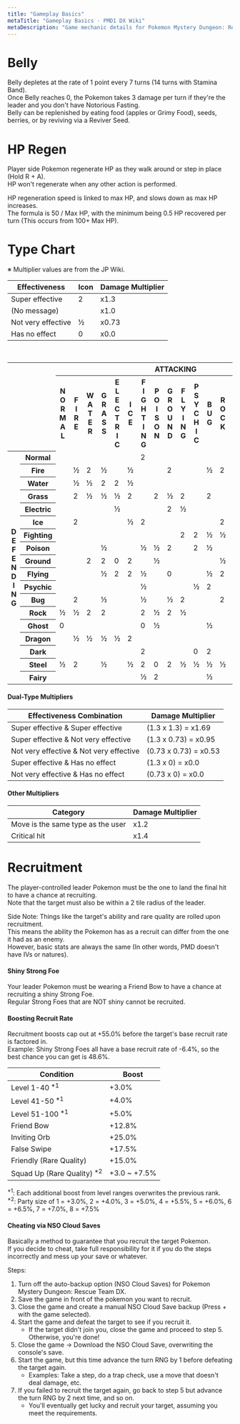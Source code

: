 ```yaml
---
title: "Gameplay Basics"
metaTitle: "Gameplay Basics - PMD1 DX Wiki"
metaDescription: "Game mechanic details for Pokemon Mystery Dungeon: Rescue Team DX."
---
```


# Belly

Belly depletes at the rate of 1 point every 7 turns (14 turns with Stamina Band).<br/>Once Belly reaches 0, the Pokemon takes 3 damage per turn if they're the leader and you don't have Notorious Fasting.<br/>Belly can be replenished by eating food (apples or Grimy Food), seeds, berries, or by reviving via a Reviver Seed.

# HP Regen

Player side Pokemon regenerate HP as they walk around or step in place (Hold R + A).<br/>HP won't regenerate when any other action is performed.

HP regeneration speed is linked to max HP, and slows down as max HP increases.<br/>
The formula is 50 / Max HP, with the minimum being 0.5 HP recovered per turn (This occurs from 100+ Max HP).

# Type Chart

※ Multiplier values are from the JP Wiki.

|Effectiveness|Icon|Damage Multiplier|
|-|-|-|
|Super effective|2|x1.3|
|(No message)||x1.0|
|Not very effective|½|x0.73|
|Has no effect|0|x0.0|

<br/>

<table class="typeTable">
  <tr>
    <th rowspan="2" colspan="2"></th>
    <th colspan="18">ATTACKING</th>
  </tr>
  <tr>
    <th class="normal">N<br/>O<br/>R<br/>M<br/>A<br/>L</th>
    <th class="fire">F<br/>I<br/>R<br/>E</th>
    <th class="water">W<br/>A<br/>T<br/>E<br/>R</th>
    <th class="grass">G<br/>R<br/>A<br/>S<br/>S</th>
    <th class="electric">E<br/>L<br/>E<br/>C<br/>T<br/>R<br/>I<br/>C</th>
    <th class="ice">I<br/>C<br/>E</th>
    <th class="fighting">F<br/>I<br/>G<br/>H<br/>T<br/>I<br/>N<br/>G</th>
    <th class="poison">P<br/>O<br/>I<br/>S<br/>O<br/>N</th>
    <th class="ground">G<br/>R<br/>O<br/>U<br/>N<br/>D</th>
    <th class="flying">F<br/>L<br/>Y<br/>I<br/>N<br/>G</th>
    <th class="psychic">P<br/>S<br/>Y<br/>C<br/>H<br/>I<br/>C</th>
    <th class="bug">B<br/>U<br/>G</th>
    <th class="rock">R<br/>O<br/>C<br/>K</th>
    <th class="ghost">G<br/>H<br/>O<br/>S<br/>T</th>
    <th class="dragon">D<br/>R<br/>A<br/>G<br/>O<br/>N</th>
    <th class="dark">D<br/>A<br/>R<br/>K</th>
    <th class="steel">S<br/>T<br/>E<br/>E<br/>L</th>
    <th class="fairy">F<br/>A<br/>I<br/>R<br/>Y</th>
  </tr>
  <tr>
    <th rowspan="18">D<br/>E<br/>F<br/>E<br/>N<br/>D<br/>I<br/>N<br/>G</th>
    <th class="normal">Normal</th>
    <td></td>
    <td></td>
    <td></td>
    <td></td>
    <td></td>
    <td></td>
    <td>2</td>
    <td></td>
    <td></td>
    <td></td>
    <td></td>
    <td></td>
    <td></td>
    <td>0</td>
    <td></td>
    <td></td>
    <td></td>
    <td></td>
  </tr>
  <tr>
    <th class="fire">Fire</th>
    <td></td>
    <td>½</td>
    <td>2</td>
    <td>½</td>
    <td></td>
    <td>½</td>
    <td></td>
    <td></td>
    <td>2</td>
    <td></td>
    <td></td>
    <td>½</td>
    <td>2</td>
    <td></td>
    <td></td>
    <td></td>
    <td>½</td>
    <td>½</td>
  </tr>
  <tr>
    <th class="water">Water</th>
    <td></td>
    <td>½</td>
    <td>½</td>
    <td>2</td>
    <td>2</td>
    <td>½</td>
    <td></td>
    <td></td>
    <td></td>
    <td></td>
    <td></td>
    <td></td>
    <td></td>
    <td></td>
    <td></td>
    <td></td>
    <td>½</td>
    <td></td>
  </tr>
  <tr>
    <th class="grass">Grass</th>
    <td></td>
    <td>2</td>
    <td>½</td>
    <td>½</td>
    <td>½</td>
    <td>2</td>
    <td></td>
    <td>2</td>
    <td>½</td>
    <td>2</td>
    <td></td>
    <td>2</td>
    <td></td>
    <td></td>
    <td></td>
    <td></td>
    <td></td>
    <td></td>
  </tr>
  <tr>
    <th class="electric">Electric</th>
    <td></td>
    <td></td>
    <td></td>
    <td></td>
    <td>½</td>
    <td></td>
    <td></td>
    <td></td>
    <td>2</td>
    <td>½</td>
    <td></td>
    <td></td>
    <td></td>
    <td></td>
    <td></td>
    <td></td>
    <td>½</td>
    <td></td>
  </tr>
  <tr>
    <th class="ice">Ice</th>
    <td></td>
    <td>2</td>
    <td></td>
    <td></td>
    <td></td>
    <td>½</td>
    <td>2</td>
    <td></td>
    <td></td>
    <td></td>
    <td></td>
    <td></td>
    <td>2</td>
    <td></td>
    <td></td>
    <td></td>
    <td>2</td>
    <td></td>
  </tr>
  <tr>
    <th class="fighting">Fighting</th>
    <td></td>
    <td></td>
    <td></td>
    <td></td>
    <td></td>
    <td></td>
    <td></td>
    <td></td>
    <td></td>
    <td>2</td>
    <td>2</td>
    <td>½</td>
    <td>½</td>
    <td></td>
    <td></td>
    <td>½</td>
    <td></td>
    <td>2</td>
  </tr>
  <tr>
    <th class="poison">Poison</th>
    <td></td>
    <td></td>
    <td></td>
    <td>½</td>
    <td></td>
    <td></td>
    <td>½</td>
    <td>½</td>
    <td>2</td>
    <td></td>
    <td>2</td>
    <td>½</td>
    <td></td>
    <td></td>
    <td></td>
    <td></td>
    <td></td>
    <td>½</td>
  </tr>
  <tr>
    <th class="ground">Ground</th>
    <td></td>
    <td></td>
    <td>2</td>
    <td>2</td>
    <td>0</td>
    <td>2</td>
    <td></td>
    <td>½</td>
    <td></td>
    <td></td>
    <td></td>
    <td></td>
    <td>½</td>
    <td></td>
    <td></td>
    <td></td>
    <td></td>
    <td></td>
  </tr>
  <tr>
    <th class="flying">Flying</th>
    <td></td>
    <td></td>
    <td></td>
    <td>½</td>
    <td>2</td>
    <td>2</td>
    <td>½</td>
    <td></td>
    <td>0</td>
    <td></td>
    <td></td>
    <td>½</td>
    <td>2</td>
    <td></td>
    <td></td>
    <td></td>
    <td></td>
    <td></td>
  </tr>
  <tr>
    <th class="psychic">Psychic</th>
    <td></td>
    <td></td>
    <td></td>
    <td></td>
    <td></td>
    <td></td>
    <td>½</td>
    <td></td>
    <td></td>
    <td></td>
    <td>½</td>
    <td>2</td>
    <td></td>
    <td>2</td>
    <td></td>
    <td>2</td>
    <td></td>
    <td></td>
  </tr>
  <tr>
    <th class="bug">Bug</th>
    <td></td>
    <td>2</td>
    <td></td>
    <td>½</td>
    <td></td>
    <td></td>
    <td>½</td>
    <td></td>
    <td>½</td>
    <td>2</td>
    <td></td>
    <td></td>
    <td>2</td>
    <td></td>
    <td></td>
    <td></td>
    <td></td>
    <td></td>
  </tr>
  <tr>
    <th class="rock">Rock</th>
    <td>½</td>
    <td>½</td>
    <td>2</td>
    <td>2</td>
    <td></td>
    <td></td>
    <td>2</td>
    <td>½</td>
    <td>2</td>
    <td>½</td>
    <td></td>
    <td></td>
    <td></td>
    <td></td>
    <td></td>
    <td></td>
    <td>2</td>
    <td></td>
  </tr>
  <tr>
    <th class="ghost">Ghost</th>
    <td>0</td>
    <td></td>
    <td></td>
    <td></td>
    <td></td>
    <td></td>
    <td>0</td>
    <td>½</td>
    <td></td>
    <td></td>
    <td></td>
    <td>½</td>
    <td></td>
    <td>2</td>
    <td></td>
    <td>2</td>
    <td></td>
    <td></td>
  </tr>
  <tr>
    <th class="dragon">Dragon</th>
    <td></td>
    <td>½</td>
    <td>½</td>
    <td>½</td>
    <td>½</td>
    <td>2</td>
    <td></td>
    <td></td>
    <td></td>
    <td></td>
    <td></td>
    <td></td>
    <td></td>
    <td></td>
    <td>2</td>
    <td></td>
    <td></td>
    <td>2</td>
  </tr>
  <tr>
    <th class="dark">Dark</th>
    <td></td>
    <td></td>
    <td></td>
    <td></td>
    <td></td>
    <td></td>
    <td>2</td>
    <td></td>
    <td></td>
    <td></td>
    <td>0</td>
    <td>2</td>
    <td></td>
    <td>½</td>
    <td></td>
    <td>½</td>
    <td></td>
    <td>2</td>
  </tr>
  <tr>
    <th class="steel">Steel</th>
    <td>½</td>
    <td>2</td>
    <td></td>
    <td>½</td>
    <td></td>
    <td>½</td>
    <td>2</td>
    <td>0</td>
    <td>2</td>
    <td>½</td>
    <td>½</td>
    <td>½</td>
    <td>½</td>
    <td></td>
    <td>½</td>
    <td></td>
    <td>½</td>
    <td>½</td>
  </tr>
  <tr>
    <th class="fairy">Fairy</th>
    <td></td>
    <td></td>
    <td></td>
    <td></td>
    <td></td>
    <td></td>
    <td>½</td>
    <td>2</td>
    <td></td>
    <td></td>
    <td></td>
    <td>½</td>
    <td></td>
    <td></td>
    <td>0</td>
    <td>½</td>
    <td>2</td>
    <td></td>
  </tr>
</table>

#### Dual-Type Multipliers

|Effectiveness Combination|Damage Multiplier|
|-|-|
|Super effective & Super effective|(1.3 x 1.3) = x1.69|
|Super effective & Not very effective|(1.3 x 0.73) = x0.95|
|Not very effective & Not very effective|(0.73 x 0.73) = x0.53|
|Super effective & Has no effect|(1.3 x 0) = x0.0|
|Not very effective & Has no effect|(0.73 x 0) = x0.0|

#### Other Multipliers

|Category|Damage Multiplier|
|-|-|
|Move is the same type as the user|x1.2|
|Critical hit|x1.4|

# Recruitment

The player-controlled leader Pokemon must be the one to land the final hit to have a chance at recruiting.<br/>Note that the target must also be within a 2 tile radius of the leader.

<p><span class="blueText">Side Note</span>: Things like the target's ability and rare quality are rolled upon recruitment.<br/>This means the ability the Pokemon has as a recruit can differ from the one it had as an enemy.<br/>However, basic stats are always the same (In other words, PMD doesn't have IVs or natures).</p>

#### Shiny Strong Foe

Your leader Pokemon must be wearing a Friend Bow to have a chance at recruiting a shiny Strong Foe.<br/>Regular Strong Foes that are NOT shiny cannot be recruited.

#### Boosting Recruit Rate

Recruitment boosts cap out at +55.0% before the target's base recruit rate is factored in.<br/>Example: Shiny Strong Foes all have a base recruit rate of -6.4%, so the best chance you can get is 48.6%.

|Condition|Boost|
|-|-|
|Level 1-40 <sup><span class="redText">*1</span></sup>|+3.0%|
|Level 41-50 <sup><span class="redText">*1</span></sup>|+4.0%|
|Level 51-100 <sup><span class="redText">*1</span></sup>|+5.0%|
|Friend Bow|+12.8%|
|Inviting Orb|+25.0%|
|False Swipe|+17.5%|
|Friendly (Rare Quality)|+15.0%|
|Squad Up (Rare Quality) <sup><span class="redText">*2</span></sup>|+3.0 ~ +7.5%|

<p><sup><span class="redText">*1</span></sup>: Each additional boost from level ranges overwrites the previous rank.<br/><sup><span class="redText">*2</span></sup>: Party size of 1 = +3.0%, 2 = +4.0%, 3 = +5.0%, 4 = +5.5%, 5 = +6.0%, 6 = +6.5%, 7 = +7.0%, 8 = +7.5%</p>

#### Cheating via NSO Cloud Saves

Basically a method to guarantee that you recruit the target Pokemon.<br/>If you decide to cheat, take full responsibility for it if you do the steps incorrectly and mess up your save or whatever.

Steps:

1. Turn off the auto-backup option (NSO Cloud Saves) for Pokemon Mystery Dungeon: Rescue Team DX.
2. Save the game in front of the pokemon you want to recruit.
3. Close the game and create a manual NSO Cloud Save backup (Press + with the game selected).
4. Start the game and defeat the target to see if you recruit it.
    - If the target didn't join you, close the game and proceed to step 5. Otherwise, you're done!
5. Close the game → Download the NSO Cloud Save, overwriting the console's save.
6. Start the game, but this time advance the turn RNG by 1 before defeating the target again.
    - Examples: Take a step, do a trap check, use a move that doesn't deal damage, etc.
7. If you failed to recruit the target again, go back to step 5 but advance the turn RNG by 2 next time, and so on.
    - You'll eventually get lucky and recruit your target, assuming you meet the requirements.
